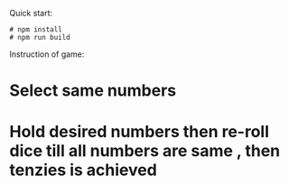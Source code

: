 Quick start:

```
# npm install
# npm run build
````

Instruction of game:
# Select same numbers
# Hold desired numbers then re-roll dice till all numbers are same , then tenzies is achieved